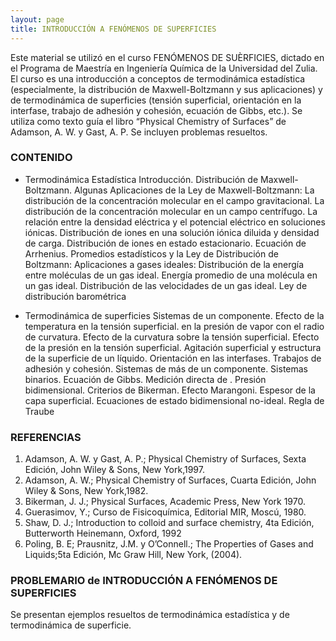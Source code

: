```yaml
---
layout: page
title: INTRODUCCIÓN A FENÓMENOS DE SUPERFICIES
---
```


Este material se utilizó en el curso FENÓMENOS DE SUÈRFICIES, dictado en el Programa de Maestría en Ingeniería Química de la Universidad del Zulia.
El curso es una introducción a conceptos de termodinámica estadística (especialmente, la  distribución de Maxwell-Boltzmann y sus aplicaciones) y de termodinámica de superficies (tensión superficial, orientación en la interfase, trabajo de adhesión y cohesión, ecuación de Gibbs, etc.). 
Se utiliza como texto guía el libro “Physical Chemistry of Surfaces” de Adamson, A. W. y Gast, A. P.
Se incluyen problemas resueltos.

### CONTENIDO
- Termodinámica Estadística
Introducción. Distribución de Maxwell-Boltzmann. Algunas Aplicaciones de la Ley de Maxwell-Boltzmann: La distribución de la concentración molecular en el campo gravitacional. La distribución de la concentración molecular en un campo centrífugo. La relación entre la densidad eléctrica y el potencial eléctrico en soluciones iónicas. Distribución de iones en una solución iónica diluida y densidad de carga. Distribución de iones en estado estacionario. Ecuación de Arrhenius. Promedios estadísticos y la Ley de Distribución de Boltzmann: Aplicaciones a gases ideales: Distribución de la energía entre moléculas de un gas ideal. Energía promedio de una molécula en un  gas ideal. Distribución de las velocidades de un gas ideal. Ley de distribución barométrica

- Termodinámica de superficies
Sistemas de un componente. Efecto de la temperatura en la tensión superficial. en la presión de vapor con el radio de curvatura. Efecto de la curvatura sobre la tensión superficial. Efecto de la presión en la tensión superficial. Agitación superficial y estructura de la superficie de un líquido. Orientación en las interfases. Trabajos de adhesión y cohesión. Sistemas de más de un componente. Sistemas binarios. Ecuación de Gibbs. Medición directa de  . Presión bidimensional. Criterios de Bikerman. Efecto Marangoni. Espesor de la capa superficial. Ecuaciones de estado bidimensional no-ideal. Regla de Traube

### REFERENCIAS

1. Adamson, A. W. y Gast, A. P.; Physical Chemistry of Surfaces, Sexta Edición, John Wiley & Sons, New York,1997. 
2. Adamson, A. W.; Physical Chemistry of Surfaces, Cuarta Edición, John Wiley & Sons, New York,1982.
3. Bikerman, J. J.; Physical Surfaces,  Academic Press, New York 1970.
4. Guerasimov, Y.; Curso de Fisicoquímica, Editorial MIR, Moscú, 1980.
5. Shaw, D. J.; Introduction to colloid and surface chemistry, 4ta Edición, Butterworth Heinemann, Oxford, 1992
6. Poling, B. E; Prausnitz, J.M. y O’Connell.; The Properties   of Gases and Liquids;5ta Edición,  Mc Graw Hill, New York, (2004). 

### PROBLEMARIO de INTRODUCCIÓN A FENÓMENOS DE SUPERFICIES
Se presentan ejemplos resueltos de termodinámica estadística y de termodinámica de superficie.
